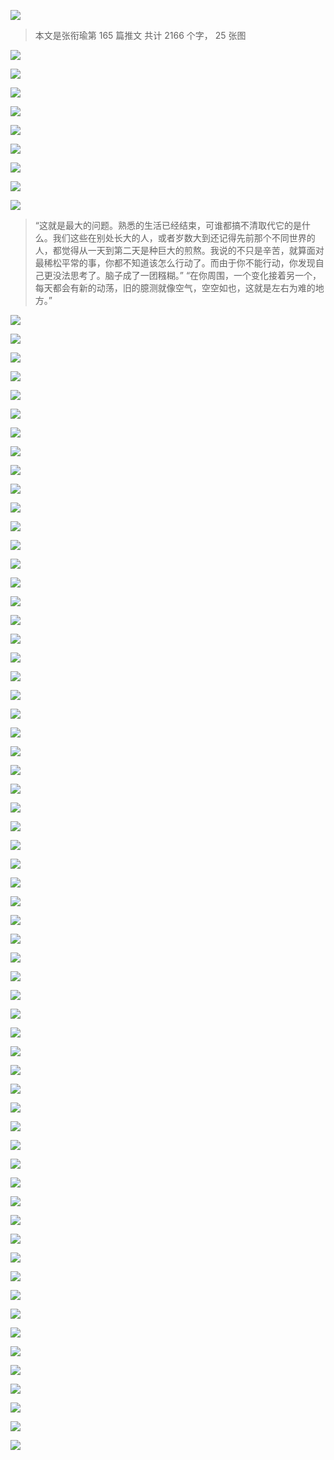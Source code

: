 ![](./images/img_001.jpeg)

> 本文是张衔瑜第 165 篇推文 共计 2166 个字， 25 张图

![](./images/img_002.jpeg)

![](./images/img_003.jpeg)

![](./images/img_004.png)

![](./images/img_005.png)

![](./images/img_006.png)

![](./images/img_007.png)

![](./images/img_008.png)

![](./images/img_009.jpeg)

![](./images/img_010.jpeg)

> “这就是最大的问题。熟悉的生活已经结束，可谁都搞不清取代它的是什么。我们这些在别处长大的人，或者岁数大到还记得先前那个不同世界的人，都觉得从一天到第二天是种巨大的煎熬。我说的不只是辛苦，就算面对最稀松平常的事，你都不知道该怎么行动了。而由于你不能行动，你发现自己更没法思考了。脑子成了一团糨糊。” “在你周围，一个变化接着另一个，每天都会有新的动荡，旧的臆测就像空气，空空如也，这就是左右为难的地方。”

![](./images/img_011.jpeg)

![](./images/img_012.jpeg)

![](./images/img_013.jpeg)

![](./images/img_014.jpeg)

![](./images/img_015.jpeg)

![](./images/img_016.jpeg)

![](./images/img_017.jpeg)

![](./images/img_018.jpeg)

![](./images/img_019.jpeg)

![](./images/img_020.jpeg)

![](./images/img_021.jpeg)

![](./images/img_022.jpeg)

![](./images/img_023.jpeg)

![](./images/img_024.jpeg)

![](./images/img_025.jpeg)

![](./images/img_026.jpeg)

![](./images/img_027.jpeg)

![](./images/img_028.jpeg)

![](./images/img_029.png)

![](./images/img_030.jpeg)

![](./images/img_031.jpeg)

![](./images/img_032.jpeg)

![](./images/img_033.jpeg)

![](./images/img_034.jpeg)

![](./images/img_035.jpeg)

![](./images/img_036.jpeg)

![](./images/img_037.jpeg)

![](./images/img_038.jpeg)

![](./images/img_039.jpeg)

![](./images/img_040.jpeg)

![](./images/img_041.jpeg)

![](./images/img_042.jpeg)

![](./images/img_043.jpeg)

![](./images/img_044.jpeg)

![](./images/img_045.jpeg)

![](./images/img_046.jpeg)

![](./images/img_047.jpeg)

![](./images/img_048.jpeg)

![](./images/img_049.jpeg)

![](./images/img_050.jpeg)

![](./images/img_051.jpeg)

![](./images/img_052.jpeg)

![](./images/img_053.jpeg)

![](./images/img_054.jpeg)

![](./images/img_055.jpeg)

![](./images/img_056.jpeg)

![](./images/img_057.jpeg)

![](./images/img_058.jpeg)

![](./images/img_059.jpeg)

![](./images/img_060.jpeg)

![](./images/img_061.jpeg)

![](./images/img_062.jpeg)

![](./images/img_063.jpeg)

![](./images/img_064.jpeg)

![](./images/img_065.jpeg)

![](./images/img_066.jpeg)

![](./images/img_067.jpeg)

![](./images/img_068.jpeg)

![](./images/img_069.jpeg)

![](./images/img_070.jpeg)

![](./images/img_071.jpeg)
